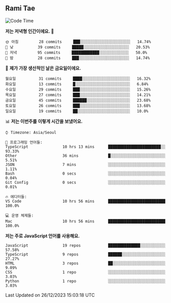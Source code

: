 ## Rami Tae

<!--START_SECTION:waka-->
![Code Time](http://img.shields.io/badge/Code%20Time-1%2C326%20hrs%2035%20mins-blue)

**저는 저녁형 인간이에요. 🦉** 

```text
🌞 아침         28 commits     ███░░░░░░░░░░░░░░░░░░░░░░   14.74% 
🌆 낮　         39 commits     █████░░░░░░░░░░░░░░░░░░░░   20.53% 
🌃 저녁         95 commits     ████████████░░░░░░░░░░░░░   50.0% 
🌙 밤　         28 commits     ███░░░░░░░░░░░░░░░░░░░░░░   14.74%

```
📅 **제가 가장 생산적인 날은 금요일이에요.** 

```text
월요일          31 commits     ████░░░░░░░░░░░░░░░░░░░░░   16.32% 
화요일          13 commits     █░░░░░░░░░░░░░░░░░░░░░░░░   6.84% 
수요일          29 commits     ███░░░░░░░░░░░░░░░░░░░░░░   15.26% 
목요일          27 commits     ███░░░░░░░░░░░░░░░░░░░░░░   14.21% 
금요일          45 commits     ██████░░░░░░░░░░░░░░░░░░░   23.68% 
토요일          26 commits     ███░░░░░░░░░░░░░░░░░░░░░░   13.68% 
일요일          19 commits     ██░░░░░░░░░░░░░░░░░░░░░░░   10.0%

```


📊 **저는 이번주를 이렇게 시간을 보냈어요.** 

```text
⌚︎ Timezone: Asia/Seoul

💬 프로그래밍 언어들: 
TypeScript               10 hrs 13 mins      ███████████████████████░░   93.33% 
Other                    36 mins             █░░░░░░░░░░░░░░░░░░░░░░░░   5.51% 
JSON                     7 mins              ░░░░░░░░░░░░░░░░░░░░░░░░░   1.11% 
Bash                     0 secs              ░░░░░░░░░░░░░░░░░░░░░░░░░   0.04% 
Git Config               0 secs              ░░░░░░░░░░░░░░░░░░░░░░░░░   0.01%

🔥 에디터들: 
VS Code                  10 hrs 56 mins      █████████████████████████   100.0%

💻 운영 체제들: 
Mac                      10 hrs 56 mins      █████████████████████████   100.0%

```

**저는 주로 JavaScript 언어를 사용해요.** 

```text
JavaScript               19 repos            ██████████████░░░░░░░░░░░   57.58% 
TypeScript               9 repos             ██████░░░░░░░░░░░░░░░░░░░   27.27% 
HTML                     3 repos             ██░░░░░░░░░░░░░░░░░░░░░░░   9.09% 
CSS                      1 repo              ░░░░░░░░░░░░░░░░░░░░░░░░░   3.03% 
Python                   1 repo              ░░░░░░░░░░░░░░░░░░░░░░░░░   3.03%

```



 Last Updated on 26/12/2023 15:03:18 UTC
<!--END_SECTION:waka-->
